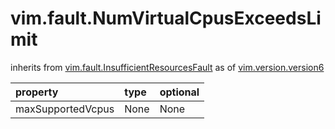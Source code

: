 vim.fault.NumVirtualCpusExceedsLimit
====================================
inherits from [vim.fault.InsufficientResourcesFault](docs/vim.fault.InsufficientResourcesFault.md)
as of [vim.version.version6](docs/vim.version.md)

| property | type | optional |
|:---------|:-----|:---------|
| maxSupportedVcpus | None | None |
